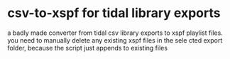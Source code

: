 # csv-to-xspf for tidal library exports
a badly made converter from tidal csv library exports to xspf playlist files. you need to manually delete any existing xspf files in the sele cted export folder, because the script just appends to existing files